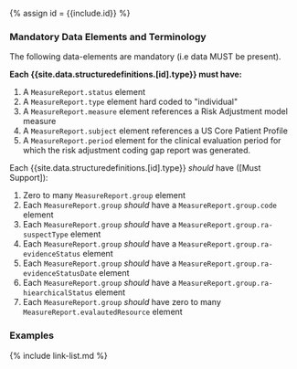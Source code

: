 {% assign id = {{include.id}} %}

### Mandatory Data Elements and Terminology

The following data-elements are mandatory (i.e data MUST be present).

**Each {{site.data.structuredefinitions.[id].type}} must have:**

1. A `MeasureReport.status` element
1. A `MeasureReport.type` element hard coded to "individual"
1. A `MeasureReport.measure` element references a Risk Adjustment model measure
1. A `MeasureReport.subject` element references a US Core Patient Profile
1. A `MeasureReport.period` element for the clinical evaluation period for which the risk adjustment coding gap report was generated.

Each {{site.data.structuredefinitions.[id].type}} *should* have ([Must Support]):
1. Zero to many `MeasureReport.group` element
1. Each `MeasureReport.group` *should* have a `MeasureReport.group.code` element
1. Each `MeasureReport.group` *should* have a `MeasureReport.group.ra-suspectType` element
1. Each `MeasureReport.group` *should* have a `MeasureReport.group.ra-evidenceStatus` element
1. Each `MeasureReport.group` *should* have a `MeasureReport.group.ra-evidenceStatusDate` element
1. Each `MeasureReport.group` *should* have a `MeasureReport.group.ra-hiearchicalStatus` element
1. Each `MeasureReport.group` *should* have zero to many `MeasureReport.evalautedResource` element

### Examples

{% include link-list.md %}
